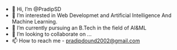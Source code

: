 - 👋 Hi, I’m @PradipSD
- 👀 I’m interested in Web Developmet and Artificial Intelligence And Machine Learning.
- 🌱 I’m currently pursuing an B.Tech in the field of AI&ML
- 💞️ I’m looking to collaborate on ...
- 📫 How to reach me - pradipdound2002@gmail.com

<!---
PradipSD/PradipSD is a ✨ special ✨ repository because its `README.md` (this file) appears on your GitHub profile.
You can click the Preview link to take a look at your changes.
--->
